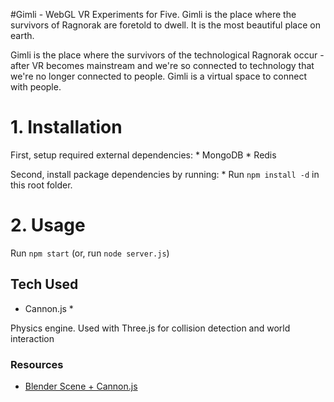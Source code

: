 #Gimli - WebGL VR Experiments for Five.
Gimli is the place where the survivors of Ragnorak are foretold to dwell. It is the most beautiful place on earth.

Gimli is the place where the survivors of the technological Ragnorak occur - after VR becomes mainstream and we're so connected to technology that we're no longer connected to people. Gimli is a virtual space to connect with people.

# 1. Installation
First, setup required external dependencies:
    * MongoDB
    * Redis


Second, install package dependencies by running:
    * Run `npm install -d` in this root folder.

# 2. Usage
Run `npm start` (or, run `node server.js`)


## Tech Used
* Cannon.js *

Physics engine. Used with Three.js for collision detection and world interaction


### Resources

* [Blender Scene + Cannon.js](http://dirkk0.github.io/fps0/)
